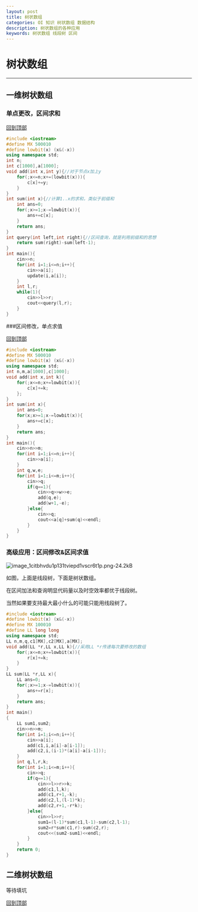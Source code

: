 ```yaml
---
layout: post
title: 树状数组
categories: OI 知识 树状数组 数据结构
description: 树状数组的各种应用
keywords: 树状数组 线段树 区间
---
```


<span id = "mdgototop"></span>

# 树状数组

---

## 一维树状数组

### 单点更改，区间求和

[回到顶部](#mdgototop)

```cpp
#include <iostream> 
#define MX 500010
#define lowbit(x) (x&(-x)) 
using namespace std;
int n;
int c[1000],a[1000];
void add(int x,int y){//对于节点x加上y
	for(;x<=n;x+=(lowbit(x))){
		c[x]+=y;
	}
}
int sum(int x){//计算1..x的求和，类似于前缀和
	int ans=0;
	for(;x>=1;x-=lowbit(x)){
		ans+=c[x];
	}
	return ans;
}
int query(int left,int right){//区间查询，就是利用前缀和的思想
	return sum(right)-sum(left-1);
}
int main(){
	cin>>n;
	for(int i=1;i<=n;i++){
		cin>>a[i];
		update(i,a[i]);
	}
	int l,r;
	while(1){
		cin>>l>>r;
		cout<<query(l,r);
	}
}
```

###区间修改，单点求值

[回到顶部](#mdgototop)

```cpp
#include <iostream>
#define MX 500010
#define lowbit(x) (x&(-x))
using namespace std;
int n,m,a[1000],c[1000];
void add(int x,int k){
    for(;x<=n;x+=lowbit(x)){
        c[x]+=k;
    };
}
int sum(int x){
    int ans=0;
    for(x;x>=1;x-=lowbit(x)){
        ans+=c[x];
    }
    return ans;
}
int main(){
    cin>>n>>m;
    for(int i=1;i<=n;i++){
        cin>>a[i];
    }
    int q,w,e;
    for(int i=1;i<=m;i++){
        cin>>q;
        if(q==1){
            cin>>q>>w>>e;
            add(q,e);   
            add(w+1,-e);
        }else{
            cin>>q;
            cout<<a[q]+sum(q)<<endl;
        }
    }
}
```

### 高级应用：区间修改&区间求值

![image_1citbhvdu1p131tviepd1vscr6t1p.png-24.2kB][1]

如图，上面是线段树，下面是树状数组。

在区间加法和查询明显代码量以及时空效率都优于线段树。

当然如果要支持最大最小什么的可能只能用线段树了。

```cpp
#include <iostream>
#define lowbit(x) (x&(-x))
#define MX 100010
#define LL long long 
using namespace std;
LL n,m,q,c1[MX],c2[MX],a[MX];
void add(LL *r,LL x,LL k){//采用LL *r传递每次要修改的数组
    for(;x<=n;x+=lowbit(x)){
        r[x]+=k;
    }
}
LL sum(LL *r,LL x){
    LL ans=0;
    for(;x>=1;x-=lowbit(x)){
        ans+=r[x];
    }
    return ans;
}
int main()
{
    LL sum1,sum2;
    cin>>n>>m;
    for(int i=1;i<=n;i++){
        cin>>a[i];
        add(c1,i,a[i]-a[i-1]);
        add(c2,i,(i-1)*(a[i]-a[i-1]));
    }
    int q,l,r,k;
    for(int i=1;i<=m;i++){
        cin>>q;
        if(q==1){
            cin>>l>>r>>k;
            add(c1,l,k);
            add(c1,r+1,-k);
            add(c2,l,(l-1)*k);
            add(c2,r+1,-r*k);
        }else{
            cin>>l>>r;
            sum1=(l-1)*sum(c1,l-1)-sum(c2,l-1);
            sum2=r*sum(c1,r)-sum(c2,r);
            cout<<(sum2-sum1)<<endl;
        }
    }
    return 0;
}
```

## 二维树状数组

等待填坑

[回到顶部](#mdgototop)


  [1]: http://static.zybuluo.com/zhshh/4in1i4epvvf13esrr05agv40/image_1citbhvdu1p131tviepd1vscr6t1p.png